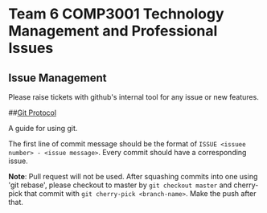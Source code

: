 Team 6 COMP3001 Technology Management and Professional Issues
===

## Issue Management

Please raise tickets with github's internal tool for any issue or new features.

##[Git Protocol]

A guide for using git.

[git protocol]: https://github.com/thoughtbot/guides/blob/master/protocol/git/README.md

The first line of commit message should be the format of `ISSUE <issuee number> - <issue message>`. Every commit should have a corresponding issue. 

**Note**: Pull request will not be used. After squashing commits into one using 'git rebase', please checkout to master by `git checkout master` and cherry-pick that commit with `git cherry-pick <branch-name>`. Make the push after that.